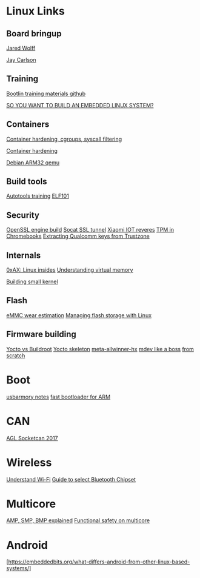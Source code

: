 Linux Links
===========

Board bringup
-------------

[Jared Wolff]

[Jay Carlson]

Training
--------

[Bootlin training materials github]

[SO YOU WANT TO BUILD AN EMBEDDED LINUX SYSTEM?][Jay Carlson]

Containers
----------

[Container hardening, cgroups, syscall filtering]

[Container hardening]

[Debian ARM32 qemu]

Build tools
-----------

[Autotools training][] [ELF101]

Security
--------

[OpenSSL engine build][] [Socat SSL tunnel][] [Xiaomi IOT reveres][]
[TPM in Chromebooks][] [Extracting Qualcomm keys from Trustzone]

Internals
---------

[0xAX: Linux insides][] [Understanding virtual memory]

[Building small kernel]

Flash
-----

[eMMC wear estimation][] [Managing flash storage with Linux]

Firmware building
-----------------

[Yocto vs Buildroot][] [Yocto skeleton][] [meta-allwinner-hx][] [mdev
like a boss][] [from scratch]

Boot
====

[usbarmory notes][] [fast bootloader for ARM]

CAN
===

[AGL Socketcan 2017]

Wireless
========

[Understand Wi-Fi][] [Guide to select Bluetooth Chipset]

Multicore
=========

[AMP, SMP, BMP explained][] [Functional safety on multicore]

Android
=======

[https://embeddedbits.org/what-differs-android-from-other-linux-based-systems/]

  [Jared Wolff]: https://www.jaredwolff.com/prototyping-to-launch/
  [Jay Carlson]: https://jaycarlson.net/embedded-linux/
  [Bootlin training materials github]: https://github.com/bootlin/training-materials
  [Container hardening, cgroups, syscall filtering]: https://www.nccgroup.trust/globalassets/our-research/us/whitepapers/2016/april/ncc_group_understanding_hardening_linux_containers-1-1.pdf
  [Container hardening]: https://gallery.mailchimp.com/979c70339150d05eec1531104/files/Docker_Security_Red_Hat.pdf
  [Debian ARM32 qemu]: https://translatedcode.wordpress.com/2016/11/03/installing-debian-on-qemus-32-bit-arm-virt-board/
  [Autotools training]: https://www.lrde.epita.fr/~adl/dl/autotools.pdf
  [ELF101]: https://imgur.com/a/JEObT
  [OpenSSL engine build]: https://www.openssl.org/blog/blog/2015/10/08/engine-building-lesson-1-a-minimum-useless-engine/
  [Socat SSL tunnel]: http://www.dest-unreach.org/socat/doc/socat-openssltunnel.html
  [Xiaomi IOT reveres]: https://hitcon.org/2018/CMT/slide-files/d2_s1_r0.pdf
  [TPM in Chromebooks]: https://www.chromium.org/developers/design-documents/tpm-usage
  [Extracting Qualcomm keys from Trustzone]: https://bits-please.blogspot.com/2016/06/extracting-qualcomms-keymaster-keys.html
  [0xAX: Linux insides]: https://0xax.gitbooks.io/linux-insides/content/index.html
  [Understanding virtual memory]: https://www.kernel.org/doc/gorman/html/understand/
  [Building small kernel]: https://weeraman.com/building-a-tiny-linux-kernel-8c07579ae79d
  [eMMC wear estimation]: https://www.elinux.org/images/2/2c/Wear_Estimation_for_Devices_with_eMMC_Flash_Memory.pdf
  [Managing flash storage with Linux]: https://bootlin.com/blog/managing-flash-storage-with-linux/
  [Yocto vs Buildroot]: https://events19.linuxfoundation.org/wp-content/uploads/2017/12/Buildroot-vs-Yocto-Differences-for-Your-Daily-Job-Luca-Ceresoli-AIM-Sportline.pdf
  [Yocto skeleton]: https://github.com/openembedded/openembedded-core/blob/master/meta-skeleton/recipes-kernel/linux/linux-yocto-custom.bb
  [meta-allwinner-hx]: https://bitbucket.org/dimtass/meta-allwinner-hx
  [mdev like a boss]: https://github.com/slashbeast/mdev-like-a-boss/blob/master/mdev.conf
  [from scratch]: http://www.linuxfromscratch.org/lfs/view/stable/
  [usbarmory notes]: https://github.com/ckuethe/usbarmory/wiki/Secure-Boot
  [fast bootloader for ARM]: https://github.com/alexandrebelloni/whoosh
  [AGL Socketcan 2017]: https://wiki.automotivelinux.org/_media/agl-distro/agl2017-socketcan-print.pdf
  [Understand Wi-Fi]: https://www.duckware.com/tech/wifi-in-the-us.html
  [Guide to select Bluetooth Chipset]: https://www.argenox.com/library/bluetooth-low-energy/a-guide-to-selecting-a-bluetooth-chipset/
  [AMP, SMP, BMP explained]: https://www.nxp.com/docs/en/brochure/PWRARBYNDBITSRAS.pdf
  [Functional safety on multicore]: http://www.barth-dev.de/wp-content/uploads/2016/05/h_da-Barth-Functional-Safety-on-Multicore.pdf
  [https://embeddedbits.org/what-differs-android-from-other-linux-based-systems/]:
    https://embeddedbits.org/what-differs-android-from-other-linux-based-systems/
